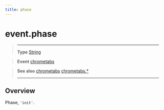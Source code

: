 ```yaml
---
title: phase
---
```

# event.phase

> --------------------- ------------------------------------------------------------------------------------------
> __Type__              [String](https://docs.coronalabs.com/api/type/String.html)

> __Event__             [chrometabs](/plugin/chrometabs/event/chrometabs/)

> __See also__          [chrometabs](/plugin/chrometabs/event/chrometabs/)
>						[chrometabs.*](/plugin/chrometabs/)
> --------------------- ------------------------------------------------------------------------------------------

## Overview

Phase, `'init'`.